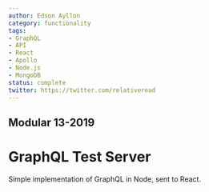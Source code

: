 ```yaml
---
author: Edson Ayllon
category: functionality
tags:
- GraphQL
- API
- React
- Apollo
- Node.js
- MongoDB
status: complete
twitter: https://twitter.com/relativeread
---
```


## Modular 13-2019

# GraphQL Test Server

Simple implementation of GraphQL in Node, sent to React.
